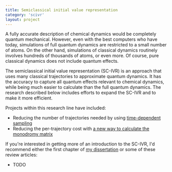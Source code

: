 ```yaml
---
title: Semiclassical initial value representation
category: 'scivr'
layout: project
---
```


A fully accurate description of chemical dynamics would be completely
quantum mechanical. However, even with the best computers who have today,
simulations of full quantum dynamics are restricted to a small number of
atoms. On the other hand, simulations of classical dynamics routinely
involves hundreds of thousands of atoms, or even more. Of course, pure
classical dynamics does not include quantum effects.

The semiclassical initial value representation (SC-IVR) is an approach that
uses many classical trajectories to approximate quantum dynamics. It
has the accuracy to capture all quantum effects relevant to chemical
dynamics, while being much easier to calculate than the full quantum
dynamics. The research described below includes efforts to expand the SC-IVR
and to make it more efficient.

Projects within this research line have included:

* Reducing the number of trajectories needed by using [time-dependent
  sampling](/research/time-dependent-scivr)
* Reducing the per-trajectory cost with [a new way to calculate the
  monodromy matrix](/research/pfd-monodromy)

If you're interested in getting more of an introduction to the SC-IVR, I'd
recommend either the first chapter of [my dissertation](/thesis) or some of
these review articles:

* TODO
